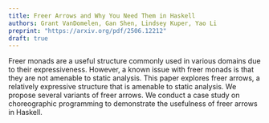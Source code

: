 ```yaml
---
title: Freer Arrows and Why You Need Them in Haskell
authors: Grant VanDomelen, Gan Shen, Lindsey Kuper, Yao Li
preprint: "https://arxiv.org/pdf/2506.12212"
draft: true
---
```


Freer monads are a useful structure commonly used in various domains due to
their expressiveness. However, a known issue with freer monads is that they are
not amenable to static analysis. This paper explores freer arrows, a relatively
expressive structure that is amenable to static analysis. We propose several
variants of freer arrows. We conduct a case study on choreographic programming
to demonstrate the usefulness of freer arrows in Haskell.
